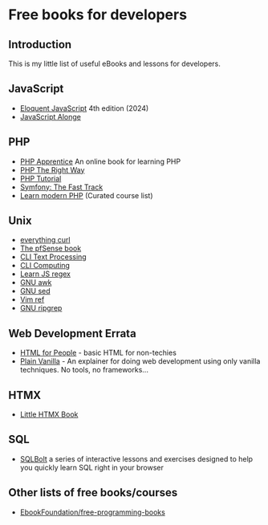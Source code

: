 # Free books for developers


## Introduction

This is my little list of useful eBooks and lessons for developers.


## JavaScript

* [Eloquent JavaScript](https://eloquentjavascript.net/) 4th edition (2024)
* [JavaScript Alonge](https://raganwald.com/assets/javascriptallongesix.pdf)


## PHP

* [PHP Apprentice](https://phpapprentice.com/) An online book for learning PHP
* [PHP The Right Way](https://phptherightway.com/)
* [PHP Tutorial](https://www.phptutorial.net)
* [Symfony: The Fast Track](https://symfony.com/doc/6.4/the-fast-track/en/index.html)
* [Learn modern PHP](https://odan.github.io/learn-php/) (Curated course list)


## Unix

* [everything curl](https://everything.curl.dev/)
* [The pfSense book](https://docs.netgate.com/pfsense/en/latest/index.html)
* [CLI Text Processing](https://learnbyexample.github.io/cli_text_processing_coreutils/)
* [CLI Computing](https://learnbyexample.github.io/cli-computing/)
* [Learn JS regex](https://learnbyexample.github.io/learn_js_regexp/)
* [GNU awk](https://learnbyexample.github.io/learn_gnuawk/)
* [GNU sed](https://learnbyexample.github.io/learn_gnused/)
* [Vim ref](https://learnbyexample.github.io/vim_reference/)
* [GNU ripgrep](https://learnbyexample.github.io/learn_gnugrep_ripgrep/)


## Web Development Errata

* [HTML for People](https://www.htmlforpeople.com/) - basic HTML for non-techies
* [Plain Vanilla](https://plainvanillaweb.com/) - An explainer for doing web development using only vanilla techniques. No tools, no frameworks...


## HTMX

* [Little HTMX Book](https://littlehtmxbook.com/)


## SQL

* [SQLBolt](https://sqlbolt.com/) a series of interactive lessons and exercises designed to help you quickly learn SQL right in your browser


## Other lists of free books/courses

* [EbookFoundation/free-programming-books](https://github.com/EbookFoundation/free-programming-books/blob/main/books/free-programming-books-langs.md)
